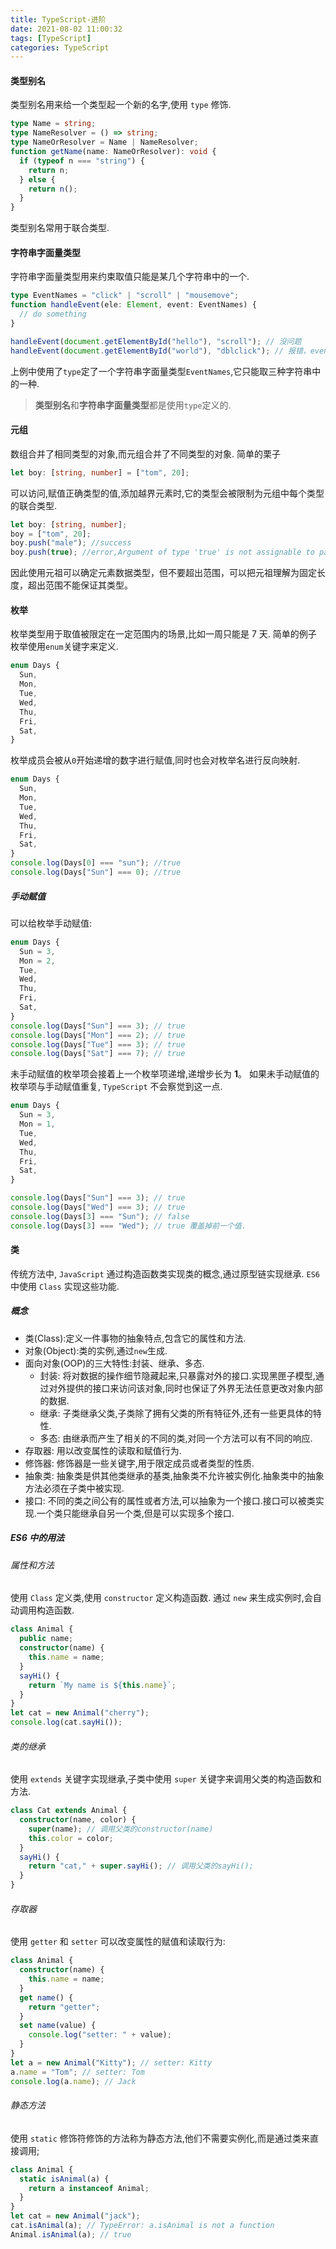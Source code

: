 ```yaml
---
title: TypeScript-进阶
date: 2021-08-02 11:00:32
tags: [TypeScript]
categories: TypeScript
---
```


#### 类型别名

类型别名用来给一个类型起一个新的名字,使用 `type` 修饰.

```ts
type Name = string;
type NameResolver = () => string;
type NameOrResolver = Name | NameResolver;
function getName(name: NameOrResolver): void {
  if (typeof n === "string") {
    return n;
  } else {
    return n();
  }
}
```

类型别名常用于联合类型.

#### 字符串字面量类型

字符串字面量类型用来约束取值只能是某几个字符串中的一个.

```ts
type EventNames = "click" | "scroll" | "mousemove";
function handleEvent(ele: Element, event: EventNames) {
  // do something
}

handleEvent(document.getElementById("hello"), "scroll"); // 没问题
handleEvent(document.getElementById("world"), "dblclick"); // 报错，event 不能为 'dblclick'
```

上例中使用了`type`定了一个字符串字面量类型`EventNames`,它只能取三种字符串中的一种.

> **类型别名**和**字符串字面量类型**都是使用`type`定义的.

#### 元组

数组合并了相同类型的对象,而元组合并了不同类型的对象.
简单的栗子

```ts
let boy: [string, number] = ["tom", 20];
```

可以访问,赋值正确类型的值,添加越界元素时,它的类型会被限制为元组中每个类型的联合类型.

```ts
let boy: [string, number];
boy = ["tom", 20];
boy.push("male"); //success
boy.push(true); //error,Argument of type 'true' is not assignable to parameter of type 'string | number'.
```

因此使用元祖可以确定元素数据类型，但不要超出范围，可以把元祖理解为固定长度，超出范围不能保证其类型。

#### 枚举

枚举类型用于取值被限定在一定范围内的场景,比如一周只能是 7 天.
简单的例子
枚举使用`enum`关键字来定义.

```ts
enum Days {
  Sun,
  Mon,
  Tue,
  Wed,
  Thu,
  Fri,
  Sat,
}
```

枚举成员会被从`0`开始递增的数字进行赋值,同时也会对枚举名进行反向映射.

```ts
enum Days {
  Sun,
  Mon,
  Tue,
  Wed,
  Thu,
  Fri,
  Sat,
}
console.log(Days[0] === "sun"); //true
console.log(Days["Sun"] === 0); //true
```

##### 手动赋值

可以给枚举手动赋值:

```ts
enum Days {
  Sun = 3,
  Mon = 2,
  Tue,
  Wed,
  Thu,
  Fri,
  Sat,
}
console.log(Days["Sun"] === 3); // true
console.log(Days["Mon"] === 2); // true
console.log(Days["Tue"] === 3); // true
console.log(Days["Sat"] === 7); // true
```

未手动赋值的枚举项会接着上一个枚举项递增,递增步长为 **1**。
如果未手动赋值的枚举项与手动赋值重复, `TypeScript` 不会察觉到这一点.

```ts
enum Days {
  Sun = 3,
  Mon = 1,
  Tue,
  Wed,
  Thu,
  Fri,
  Sat,
}

console.log(Days["Sun"] === 3); // true
console.log(Days["Wed"] === 3); // true
console.log(Days[3] === "Sun"); // false
console.log(Days[3] === "Wed"); // true 覆盖掉前一个值.
```

#### 类

传统方法中, `JavaScript` 通过构造函数类实现类的概念,通过原型链实现继承.
`ES6` 中使用 `Class` 实现这些功能.

##### 概念

- 类(Class):定义一件事物的抽象特点,包含它的属性和方法.
- 对象(Object):类的实例,通过`new`生成.
- 面向对象(OOP)的三大特性:封装、继承、多态.
  - 封装: 将对数据的操作细节隐藏起来,只暴露对外的接口.实现黑匣子模型,通过对外提供的接口来访问该对象,同时也保证了外界无法任意更改对象内部的数据.
  - 继承: 子类继承父类,子类除了拥有父类的所有特征外,还有一些更具体的特性.
  - 多态: 由继承而产生了相关的不同的类,对同一个方法可以有不同的响应.
- 存取器: 用以改变属性的读取和赋值行为.
- 修饰器: 修饰器是一些关键字,用于限定成员或者类型的性质.
- 抽象类: 抽象类是供其他类继承的基类,抽象类不允许被实例化.抽象类中的抽象方法必须在子类中被实现.
- 接口: 不同的类之间公有的属性或者方法,可以抽象为一个接口.接口可以被类实现.一个类只能继承自另一个类,但是可以实现多个接口.

##### ES6 中的用法

###### 属性和方法

使用 `Class` 定义类,使用 `constructor` 定义构造函数.
通过 `new` 来生成实例时,会自动调用构造函数.

```ts
class Animal {
  public name;
  constructor(name) {
    this.name = name;
  }
  sayHi() {
    return `My name is ${this.name}`;
  }
}
let cat = new Animal("cherry");
console.log(cat.sayHi());
```

###### 类的继承

使用 `extends` 关键字实现继承,子类中使用 `super` 关键字来调用父类的构造函数和方法.

```ts
class Cat extends Animal {
  constructor(name, color) {
    super(name); // 调用父类的constructor(name)
    this.color = color;
  }
  sayHi() {
    return "cat," + super.sayHi(); // 调用父类的sayHi();
  }
}
```

###### 存取器

使用 `getter` 和 `setter` 可以改变属性的赋值和读取行为:

```ts
class Animal {
  constructor(name) {
    this.name = name;
  }
  get name() {
    return "getter";
  }
  set name(value) {
    console.log("setter: " + value);
  }
}
let a = new Animal("Kitty"); // setter: Kitty
a.name = "Tom"; // setter: Tom
console.log(a.name); // Jack
```

###### 静态方法

使用 `static` 修饰符修饰的方法称为静态方法,他们不需要实例化,而是通过类来直接调用;

```ts
class Animal {
  static isAnimal(a) {
    return a instanceof Animal;
  }
}
let cat = new Animal("jack");
cat.isAnimal(a); // TypeError: a.isAnimal is not a function
Animal.isAnimal(a); // true
```
